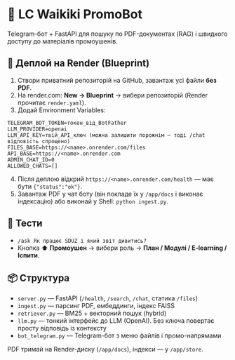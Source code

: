 # 🧠 LC Waikiki PromoBot

Telegram-бот + FastAPI для пошуку по PDF-документах (RAG) і швидкого доступу до матеріалів промоушенів.

## 🚀 Деплой на Render (Blueprint)
1) Створи приватний репозиторій на GitHub, завантаж усі файли **без PDF**.  
2) На render.com: **New → Blueprint** → вибери репозиторій (Render прочитає `render.yaml`).  
3) Додай Environment Variables:
```
TELEGRAM_BOT_TOKEN=токен_від_BotFather
LLM_PROVIDER=openai
LLM_API_KEY=твій_API_ключ (можна залишити порожнім — тоді /chat відповість спрощено)
FILES_BASE=https://<name>.onrender.com/files
API_BASE=https://<name>.onrender.com
ADMIN_CHAT_ID=0
ALLOWED_CHATS=[]
```
4) Після деплою відкрий `https://<name>.onrender.com/health` — має бути `{"status":"ok"}`.
5) Завантаж PDF у чат боту (він покладе їх у `/app/docs` і виконає індексацію) або виконай у Shell: `python ingest.py`.

## 🧪 Тести
- `/ask Як працює SDUZ і який звіт дивитись?`
- Кнопка **⬆️ Промоушен** → вибери роль → **План / Модулі / E-learning / Іспити**.

## 📦 Структура
- `server.py` — FastAPI (`/health`, `/search`, `/chat`, статика `/files`)
- `ingest.py` — парсинг PDF, ембеддинги, індекс FAISS
- `retriever.py` — BM25 + векторний пошук (hybrid)
- `llm.py` — тонкий інтерфейс до LLM (OpenAI). Без ключа повертає просту відповідь із контексту
- `bot_telegram.py` — Telegram-бот з меню файлів і промо-напрямами

PDF тримай на Render-диску (`/app/docs`), індекси — у `/app/store`.
